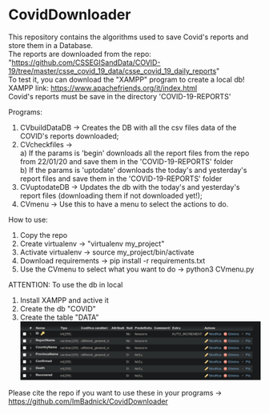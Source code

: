 # CovidDownloader
This repository contains the algorithms used to save Covid's reports and store them in a Database.  
The reports are downloaded from the repo: "https://github.com/CSSEGISandData/COVID-19/tree/master/csse_covid_19_data/csse_covid_19_daily_reports"  
To test it, you can download the "XAMPP" program to create a local db! XAMPP link: https://www.apachefriends.org/it/index.html  
Covid's reports must be save in the directory 'COVID-19-REPORTS'

Programs:
1) CVbuildDataDB -> Creates the DB with all the csv files data of the COVID's reports downloaded;
2) CVcheckfiles ->  
	a) If the params is 'begin' downloads all the report files from the repo from 22/01/20 and save them in the 'COVID-19-REPORTS' folder  
	b) If the params is 'uptodate' downloads the today's and yesterday's report files and save them in the 'COVID-19-REPORTS' folder  
3) CVuptodateDB -> Updates the db with the today's and yesterday's report files (downloading them if not downloaded yet!);
4) CVmenu -> Use this to have a menu to select the actions to do.

How to use:
1) Copy the repo
2) Create virtualenv -> "virtualenv my_project"
3) Activate virtualenv -> source my_project/bin/activate
4) Download requirements -> pip install -r requirements.txt
5) Use the CVmenu to select what you want to do -> python3 CVmenu.py

ATTENTION: To use the db in local   
1) Install XAMPP and active it
2) Create the db "COVID"
3) Create the table "DATA"  
![Alt text](/Images/TableConfig.png?raw=true "Optional Title")


Please cite the repo if you want to use these in your programs -> https://github.com/ImBadnick/CovidDownloader







